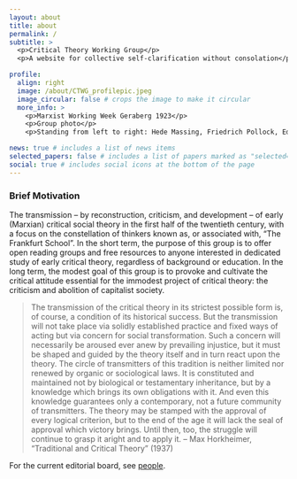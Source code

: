 ```yaml
---
layout: about
title: about
permalink: /
subtitle: > 
  <p>Critical Theory Working Group</p>
  <p>A website for collective self-clarification without consolation</p>

profile:
  align: right
  image: /about/CTWG_profilepic.jpeg
  image_circular: false # crops the image to make it circular
  more_info: >
    <p>Marxist Working Week Geraberg 1923</p>
    <p>Group photo</p>
    <p>Standing from left to right: Hede Massing, Friedrich Pollock, Eduard Ludwig Alexander, Konstantin Zetkin, Georg Lukács, Julian Gumperz, Richard Sorge, Karl Alexander (child), Felix Weil, unknown; sitting: Karl August Wittfogel, Rose Wittfogel, unknown, Christiane Sorge, Karl Korsch, Hedda Korsch, Käthe Weil, Margarete Lissauer, Bela Fogarasi, Gertrud Alexander</p>

news: true # includes a list of news items
selected_papers: false # includes a list of papers marked as "selected={true}"
social: true # includes social icons at the bottom of the page
---
```


### Brief Motivation

The transmission – by reconstruction, criticism, and development – of early (Marxian) critical social theory in the first half of the twentieth century, with a focus on the constellation of thinkers known as, or associated with, “The Frankfurt School”. In the short term, the purpose of this group is to offer open reading groups and free resources to anyone interested in dedicated study of early critical theory, regardless of background or education. In the long term, the modest goal of this group is to provoke and cultivate the critical attitude essential for the immodest project of critical theory: the criticism and abolition of capitalist society.

> The transmission of the critical theory in its strictest possible form is, of course, a condition of its historical success. But the transmission will not take place via solidly established practice and fixed ways of acting but via concern for social transformation. Such a concern will necessarily be aroused ever anew by prevailing injustice, but it must be shaped and guided by the theory itself and in turn react upon the theory. The circle of transmitters of this tradition is neither limited nor renewed by organic or sociological laws. It is constituted and maintained not by biological or testamentary inheritance, but by a knowledge which brings its own obligations with it. And even this knowledge guarantees only a contemporary, not a future community of transmitters. The theory may be stamped with the approval of every logical criterion, but to the end of the age it will lack the seal of approval which victory brings. Until then, too, the struggle will continue to grasp it aright and to apply it. 
> – Max Horkheimer, “Traditional and Critical Theory” (1937)

For the current editorial board, see <a href='/people'>people</a>.
